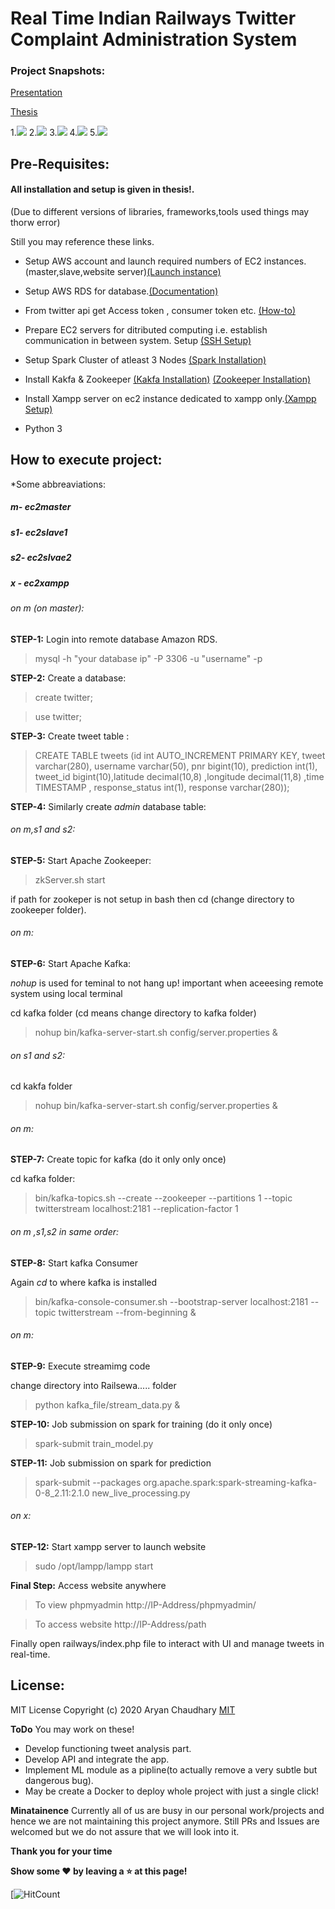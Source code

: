 # Real Time Indian Railways Twitter Complaint Administration System


### Project Snapshots:

[Presentation](https://github.com/aryanc55/RailSewa-FinalYearProject/raw/master/assets/presentation.pdf)

[Thesis](https://github.com/aryanc55/RailSewa-FinalYearProject/blob/master/assets/thesis.pdf)


1.![](https://github.com/aryanc55/RailSewa-FinalYearProject/blob/master/assets/login.jpeg?raw=true)
2.![](https://github.com/aryanc55/RailSewa-FinalYearProject/blob/master/assets/emergency.jpeg?raw=true) 
3.![](https://github.com/aryanc55/RailSewa-FinalYearProject/blob/master/assets/feedback.jpeg?raw=true) 
4.![](https://github.com/aryanc55/RailSewa-FinalYearProject/blob/master/assets/reply.jpeg?raw=true) 
5.![](https://github.com/aryanc55/RailSewa-FinalYearProject/blob/master/assets/reply_sent.jpeg?raw=true)


## Pre-Requisites:

#### All installation and setup is given in thesis!.
(Due to different versions of libraries, frameworks,tools used things may thorw error)

Still you may reference these links.

* Setup AWS account and launch required numbers of EC2 instances. (master,slave,website server)[(Launch instance)](https://www.novixys.com/blog/setup-apache-hadoop-cluster-aws-ec2/)

* Setup AWS RDS for database.[(Documentation)](https://docs.aws.amazon.com/AmazonRDS/latest/UserGuide/CHAP_GettingStarted.html)

* From twitter api get Access token , consumer token etc. [(How-to)](https://gist.github.com/aryanc55/21122bcce026e7fe4383e6d13c66b992)

* Prepare EC2 servers for ditributed computing i.e. establish communication in between system. Setup [(SSH Setup)](https://www.novixys.com/blog/setup-apache-hadoop-cluster-aws-ec2/)

* Setup Spark Cluster of atleast 3 Nodes [(Spark Installation)]( https://blog.insightdatascience.com/simply-install-spark-cluster-mode-341843a52b88)

* Install Kakfa & Zookeeper [(Kakfa Installation)](https://codeforgeek.com/how-to-setup-multi-node-multi-broker-kafka-cluster-in-aws/) [(Zookeeper Installation)](https://github.com/airavata-courses/TeamSangam/wiki/Zookeeper-Installation-on-EC2)

* Install Xampp server on ec2 instance dedicated to xampp only.[(Xampp Setup)](https://www.9lessons.info/2015/12/amazon-ec2-setup-with-ubuntu-and-xampp.html)

* Python 3

## How to execute project:

*Some abbreaviations:
##### m- ec2master
##### s1- ec2slave1
##### s2- ec2slvae2
##### x - ec2xampp

###### on m (on master):

**STEP-1:** Login into remote database Amazon RDS.


>mysql -h "your database ip" -P 3306 -u "username" -p


**STEP-2:** Create a database:

>create twitter;

>use twitter;


**STEP-3:** Create tweet table :


>CREATE TABLE tweets (id int AUTO_INCREMENT PRIMARY KEY, tweet varchar(280), username varchar(50), pnr bigint(10), prediction int(1), tweet_id bigint(10),latitude decimal(10,8) ,longitude decimal(11,8) ,time TIMESTAMP , response_status int(1), response varchar(280));


**STEP-4:** Similarly create *admin* database table:


###### on m,s1 and s2:

**STEP-5:** Start  Apache Zookeeper:

>zkServer.sh start

if path for zookeper is not setup in bash then cd (change directory to zookeeper folder).

###### on m:

**STEP-6:** Start Apache Kafka:

*nohup* is used for teminal to not hang up! important when aceeesing remote system using local terminal

cd kafka folder (cd means change directory to kafka folder)

>nohup bin/kafka-server-start.sh config/server.properties &

###### on s1 and s2:

cd kakfa folder

>nohup bin/kafka-server-start.sh config/server.properties &

###### on m:


**STEP-7:** Create topic for kafka (do it only only once)

cd kafka folder:


>bin/kafka-topics.sh --create --zookeeper --partitions 1 --topic twitterstream localhost:2181 --replication-factor 1


###### on m ,s1,s2 in same order:

**STEP-8:** Start kafka Consumer

Again *cd* to where kafka is installed


>bin/kafka-console-consumer.sh --bootstrap-server localhost:2181 --topic twitterstream --from-beginning &


###### on m:

**STEP-9:** Execute streamimg code

change directory into Railsewa..... folder


>python kafka_file/stream_data.py &



**STEP-10:** Job submission on spark for training (do it only once)


>spark-submit train_model.py


**STEP-11:** Job submission on spark for prediction


>spark-submit --packages org.apache.spark:spark-streaming-kafka-0-8_2.11:2.1.0 new_live_processing.py


###### on x:

**STEP-12:** Start xampp server to launch website

>sudo /opt/lampp/lampp start

**Final Step:** Access website anywhere


>To view phpmyadmin http://IP-Address/phpmyadmin/


>To access website http://IP-Address/path

Finally open railways/index.php file to interact with UI and manage tweets in real-time.




## License:
MIT License
Copyright (c) 2020 Aryan Chaudhary
[MIT](LICENSE)



**ToDo**
You may work on these!
- Develop functioning tweet analysis part.
- Develop API and integrate the app.
- Implement ML module as a pipline(to actually remove a very subtle but dangerous bug).
- May be create a Docker to deploy whole project with just a single click!

**Minatainence**
Currently all of us are busy in our personal work/projects and hence we are not maintaining this project anymore. Still PRs and Issues are welcomed but we do not assure that we will look into it.

**Thank you for your time**

**Show some :heart: by leaving a :star: at this page!**  </br>

[![HitCount]()

